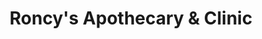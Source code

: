 ---
title: "Roncy's Apothecary & Clinic"
url: /toronto/roncys-apothecary-und-clinic/
shop: Kräuter
---